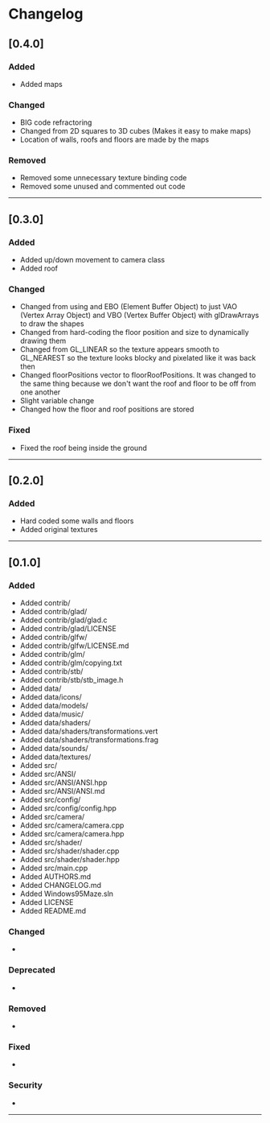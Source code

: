 # Changelog

## [0.4.0]

### Added
* Added maps

### Changed
* BIG code refractoring
* Changed from 2D squares to 3D cubes (Makes it easy to make maps)
* Location of walls, roofs and floors are made by the maps

### Removed
* Removed some unnecessary texture binding code
* Removed some unused and commented out code

-------------------------------------------------------------------------------------------------------------

## [0.3.0]

### Added
* Added up/down movement to camera class
* Added roof

### Changed
* Changed from using and EBO (Element Buffer Object) to just VAO (Vertex Array Object) and VBO (Vertex Buffer Object) with glDrawArrays to draw the shapes
* Changed from hard-coding the floor position and size to dynamically drawing them
* Changed from GL_LINEAR so the texture appears smooth to GL_NEAREST so the texture looks blocky and pixelated like it was back then
* Changed floorPositions vector to floorRoofPositions. It was changed to the same thing because we don't want the roof and floor to be off from one another
* Slight variable change
* Changed how the floor and roof positions are stored

### Fixed
* Fixed the roof being inside the ground

-------------------------------------------------------------------------------------------------------------

## [0.2.0]

### Added
* Hard coded some walls and floors
* Added original textures

-------------------------------------------------------------------------------------------------------------

## [0.1.0]

### Added
* Added contrib/
* Added contrib/glad/
* Added contrib/glad/glad.c
* Added contrib/glad/LICENSE
* Added contrib/glfw/
* Added contrib/glfw/LICENSE.md
* Added contrib/glm/
* Added contrib/glm/copying.txt
* Added contrib/stb/
* Added contrib/stb/stb_image.h
* Added data/
* Added data/icons/
* Added data/models/
* Added data/music/
* Added data/shaders/
* Added data/shaders/transformations.vert
* Added data/shaders/transformations.frag
* Added data/sounds/
* Added data/textures/
* Added src/
* Added src/ANSI/
* Added src/ANSI/ANSI.hpp
* Added src/ANSI/ANSI.md
* Added src/config/
* Added src/config/config.hpp
* Added src/camera/
* Added src/camera/camera.cpp
* Added src/camera/camera.hpp
* Added src/shader/
* Added src/shader/shader.cpp
* Added src/shader/shader.hpp
* Added src/main.cpp
* Added AUTHORS.md
* Added CHANGELOG.md
* Added Windows95Maze.sln
* Added LICENSE
* Added README.md

### Changed
*

### Deprecated
*

### Removed
*

### Fixed
*

### Security
*

-------------------------------------------------------------------------------------------------------------